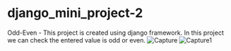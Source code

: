 # django_mini_project-2
Odd-Even - This project is created using django framework. In this project we can check the entered value is odd or even.
![Capture](https://user-images.githubusercontent.com/91747307/152673978-386a3919-0908-4acf-8f32-952bff681114.JPG)
![Capture1](https://user-images.githubusercontent.com/91747307/152673980-7bb57751-5ec6-410f-83ad-beb490b931ab.JPG)
